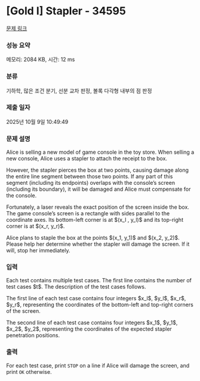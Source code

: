 # [Gold I] Stapler - 34595 

[문제 링크](https://www.acmicpc.net/problem/34595) 

### 성능 요약

메모리: 2084 KB, 시간: 12 ms

### 분류

기하학, 많은 조건 분기, 선분 교차 판정, 볼록 다각형 내부의 점 판정

### 제출 일자

2025년 10월 9일 10:49:49

### 문제 설명

<p>Alice is selling a new model of game console in the toy store. When selling a new console, Alice uses a stapler to attach the receipt to the box.</p>

<p>However, the stapler pierces the box at two points, causing damage along the entire line segment between those two points. If any part of this segment (including its endpoints) overlaps with the console’s screen (including its boundary), it will be damaged and Alice must compensate for the console.</p>

<p>Fortunately, a laser reveals the exact position of the screen inside the box. The game console’s screen is a rectangle with sides parallel to the coordinate axes. Its bottom-left corner is at $(x_l , y_l)$ and its top-right corner is at $(x_r, y_r)$.</p>

<p>Alice plans to staple the box at the points $(x_1, y_1)$ and $(x_2, y_2)$. Please help her determine whether the stapler will damage the screen. If it will, stop her immediately.</p>

### 입력 

 <p>Each test contains multiple test cases. The first line contains the number of test cases $t$. The description of the test cases follows.</p>

<p>The first line of each test case contains four integers $x_l$, $y_l$, $x_r$, $y_r$, representing the coordinates of the bottom-left and top-right corners of the screen.</p>

<p>The second line of each test case contains four integers $x_1$, $y_1$, $x_2$, $y_2$, representing the coordinates of the expected stapler penetration positions.</p>

### 출력 

 <p>For each test case, print <code>STOP</code> on a line if Alice will damage the screen, and print <code>OK</code> otherwise.</p>

